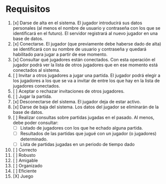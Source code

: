 # Requisitos

1. [x] Darse de alta en el sistema. El jugador introducirá sus datos personales (al menos el nombre de usuario y contraseña con los que se identificará en el futuro). El servidor registrará al nuevo jugador en una base de datos.
2. [x] Conectarse. El jugador (que previamente debe haberse dado de alta) se identificará con su nombre de usuario y contraseña y quedará habilitado para jugar a partir de ese momento.
3. [x] Consultar qué jugadores están conectados. Con esta operación el jugador podrá ver la lista de otros jugadores que en ese momento está conectados al sistema.
4. [ ] Invitar a otros jugadores a jugar una partida. El jugador podrá elegir a los jugadores a los que se va a invitar de entre los que hay en la lista de jugadores conectados.
5. [ ] Aceptar o rechazar invitaciones de otros jugadores.
6. [ ] Jugar la partida.
7. [x] Desconectarse del sistema. El jugador deja de estar activo.
8. [x] Darse de baja del sistema. Los datos del jugador se eliminarán de la base de datos.
9. [ ] Realizar consultas sobre partidas jugadas en el pasado. Al menos, debe poder consultar:
   - [ ] Listado de jugadores con los que he echado alguna partida.
   - [ ] Resultados de las partidas que jugué con un jugador (o jugadores) determinado.
   - [ ] Lista de partidas jugadas en un periodo de tiempo dado
10. [ ] Correcto
11. [ ] Robusto
12. [ ] Amigable
13. [ ] Organizado
14. [ ] Eficiente
15. [X] Juego
